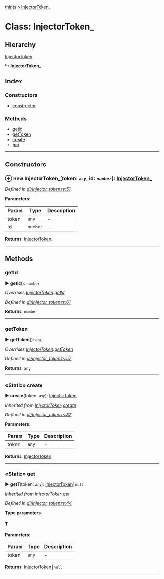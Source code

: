[thints](../README.md) > [InjectorToken_](../classes/injectortoken_.md)



# Class: InjectorToken_

## Hierarchy


 [InjectorToken](injectortoken.md)

**↳ InjectorToken_**







## Index

### Constructors

* [constructor](injectortoken_.md#constructor)


### Methods

* [getId](injectortoken_.md#getid)
* [getToken](injectortoken_.md#gettoken)
* [create](injectortoken_.md#create)
* [get](injectortoken_.md#get)



---
## Constructors
<a id="constructor"></a>


### ⊕ **new InjectorToken_**(token: *`any`*, id: *`number`*): [InjectorToken_](injectortoken_.md)



*Defined in [di/injector_token.ts:51](https://github.com/digitalinfluencers/ThinTS/blob/686c6e5/src/di/injector_token.ts#L51)*



**Parameters:**

| Param | Type | Description |
| ------ | ------ | ------ |
| token | `any`   |  - |
| id | `number`   |  - |





**Returns:** [InjectorToken_](injectortoken_.md)

---



## Methods
<a id="getid"></a>

###  getId

► **getId**(): `number`




*Overrides [InjectorToken](injectortoken.md).[getId](injectortoken.md#getid)*

*Defined in [di/injector_token.ts:61](https://github.com/digitalinfluencers/ThinTS/blob/686c6e5/src/di/injector_token.ts#L61)*





**Returns:** `number`





___

<a id="gettoken"></a>

###  getToken

► **getToken**(): `any`




*Overrides [InjectorToken](injectortoken.md).[getToken](injectortoken.md#gettoken)*

*Defined in [di/injector_token.ts:57](https://github.com/digitalinfluencers/ThinTS/blob/686c6e5/src/di/injector_token.ts#L57)*





**Returns:** `any`





___

<a id="create"></a>

### «Static» create

► **create**(token: *`any`*): [InjectorToken](injectortoken.md)




*Inherited from [InjectorToken](injectortoken.md).[create](injectortoken.md#create)*

*Defined in [di/injector_token.ts:37](https://github.com/digitalinfluencers/ThinTS/blob/686c6e5/src/di/injector_token.ts#L37)*



**Parameters:**

| Param | Type | Description |
| ------ | ------ | ------ |
| token | `any`   |  - |





**Returns:** [InjectorToken](injectortoken.md)





___

<a id="get"></a>

### «Static» get

► **get**T(token: *`any`*): [InjectorToken](injectortoken.md)⎮`null`




*Inherited from [InjectorToken](injectortoken.md).[get](injectortoken.md#get)*

*Defined in [di/injector_token.ts:44](https://github.com/digitalinfluencers/ThinTS/blob/686c6e5/src/di/injector_token.ts#L44)*



**Type parameters:**

#### T 
**Parameters:**

| Param | Type | Description |
| ------ | ------ | ------ |
| token | `any`   |  - |





**Returns:** [InjectorToken](injectortoken.md)⎮`null`





___


